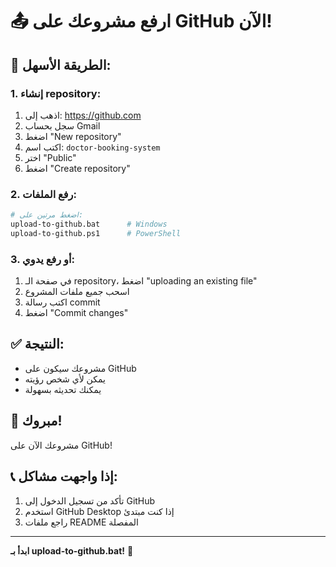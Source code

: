 # 📤 ارفع مشروعك على GitHub الآن!

## 🎯 الطريقة الأسهل:

### 1. إنشاء repository:
1. اذهب إلى: https://github.com
2. سجل بحساب Gmail
3. اضغط "New repository"
4. اكتب اسم: `doctor-booking-system`
5. اختر "Public"
6. اضغط "Create repository"

### 2. رفع الملفات:
```bash
# اضغط مرتين على:
upload-to-github.bat      # Windows
upload-to-github.ps1      # PowerShell
```

### 3. أو رفع يدوي:
1. في صفحة الـ repository، اضغط "uploading an existing file"
2. اسحب جميع ملفات المشروع
3. اكتب رسالة commit
4. اضغط "Commit changes"

## ✅ النتيجة:
- مشروعك سيكون على GitHub
- يمكن لأي شخص رؤيته
- يمكنك تحديثه بسهولة

## 🎉 مبروك!
مشروعك الآن على GitHub!

## 📞 إذا واجهت مشاكل:
1. تأكد من تسجيل الدخول إلى GitHub
2. استخدم GitHub Desktop إذا كنت مبتدئ
3. راجع ملفات README المفصلة

---

**ابدأ بـ upload-to-github.bat!** 🚀
